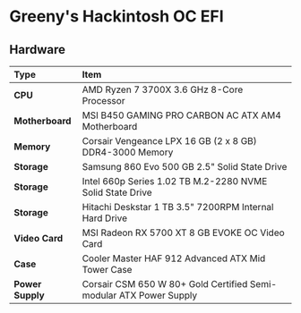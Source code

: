 # Greeny's Hackintosh OC EFI

## Hardware
Type|Item
:----|:----
**CPU** | AMD Ryzen 7 3700X 3.6 GHz 8-Core Processor
**Motherboard** | MSI B450 GAMING PRO CARBON AC ATX AM4 Motherboard
**Memory** | Corsair Vengeance LPX 16 GB (2 x 8 GB) DDR4-3000 Memory
**Storage** | Samsung 860 Evo 500 GB 2.5" Solid State Drive
**Storage** | Intel 660p Series 1.02 TB M.2-2280 NVME Solid State Drive
**Storage** | Hitachi Deskstar 1 TB 3.5" 7200RPM Internal Hard Drive
**Video Card** | MSI Radeon RX 5700 XT 8 GB EVOKE OC Video Card
**Case** | Cooler Master HAF 912 Advanced ATX Mid Tower Case
**Power Supply** | Corsair CSM 650 W 80+ Gold Certified Semi-modular ATX Power Supply